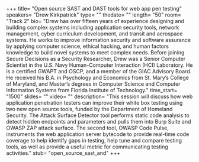 +++
title= "Open source SAST and DAST tools for web app pen testing"
speakers= "Drew Kirkpatrick"
type= ""
thedate= ""
length= "50"
room= "Track 2"
bio= "Drew has over fifteen years of experience designing and building complex systems including application security tools, network management, cyber curriculum development, and transit and aerospace systems. He works to improve information security and software assurance by applying computer science, ethical hacking, and human factors knowledge to build novel systems to meet complex needs. Before joining Secure Decisions as a Security Researcher, Drew was a Senior Computer Scientist in the U.S. Navy Human-Computer Interaction (HCI) Laboratory. He is a certified GWAPT and OSCP, and a member of the GIAC Advisory Board. He received his B.A. in Psychology and Economics from St. Mary’s College of Maryland, and Master’s degrees in Computer Science and Computer Information Systems from Florida Institute of Technology."
time_start= "1500"
slides= ""
video= ""
description= "This session will discuss how web application penetration testers can improve their white box testing using two new open source tools, funded by the Department of Homeland Security. The Attack Surface Detector tool performs static code analysis to detect hidden endpoints and parameters and pulls them into Burp Suite and OWASP ZAP attack surface. The second tool, OWASP Code Pulse, instruments the web application server bytecode to provide real-time code coverage to help identify gaps in testing, help tune and compare testing tools, as well as provide a useful metric for communicating testing activities."
stub= "open_source_sast_and"
+++